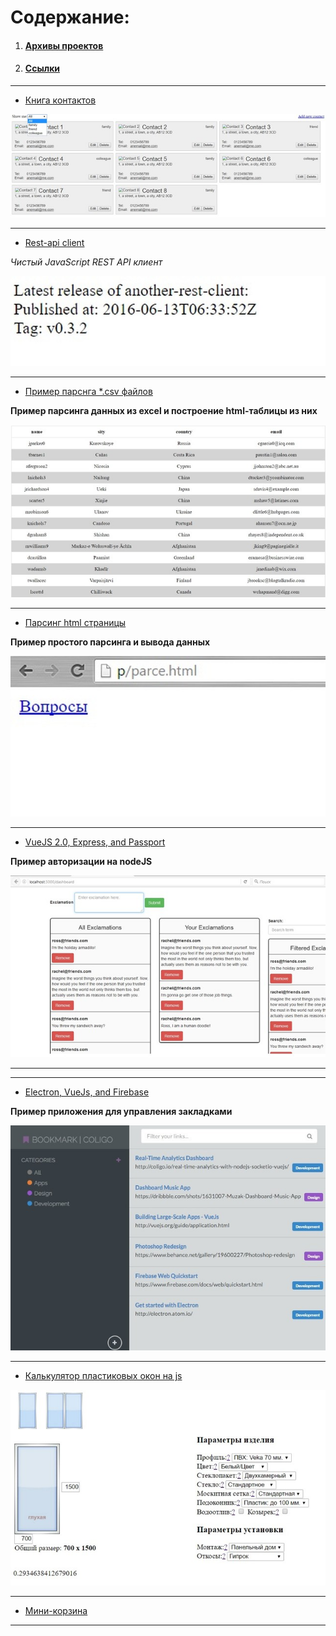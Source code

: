 # Содержание:

1. #### [Архивы проектов](./archive)

2. #### [Ссылки](./examples/links.md)



---

- [Книга контактов](./examples/demo-contact)

![](./examples/img/demo-contacts.jpg "Демо контакты")

---

- [Rest-api client](./examples/rest-api)

*Чистый JavaScript REST API клиент*

![](./examples/img/rest-api.jpg "Rest-api")

---

- [Пример парснга *.csv файлов](./examples/parsing-csv)

**Пример парсинга данных из excel и построение html-таблицы из них**

![](./examples/img/parsing-csv.jpg "parsing-csv")

---

- [Парсинг html страницы](./examples/parce.html)

**Пример простого парсинга и вывода данных**

![](./examples/img/parce.jpg "parsing-csv")

---

- [VueJS 2.0, Express, and Passport](./examples/vuejs2-authentication)

**Пример авторизации на nodeJS**

![](./examples/img/auth.jpg "Authentication using VueJS 2.0, Express, and Passport")

---

---

- [Electron, VueJs, and Firebase](./examples/bookmarking-app-electron-vuejs-firebase.zip)

**Пример приложения для управления закладками**

![](./examples/img/app-with-electron-vuejs-and-firebase.jpg "Building a Bookmarking App with Electron, VueJs, and Firebase")

---

- [Калькулятор пластиковых окон на js](./examples/js-windows-cost-calculator.zip)

![](./examples/img/js-window-calc.jpg "Калькулятор пластиковых окон на js")

---

- [Мини-корзина](./examples/minibasket-master.zip)

---